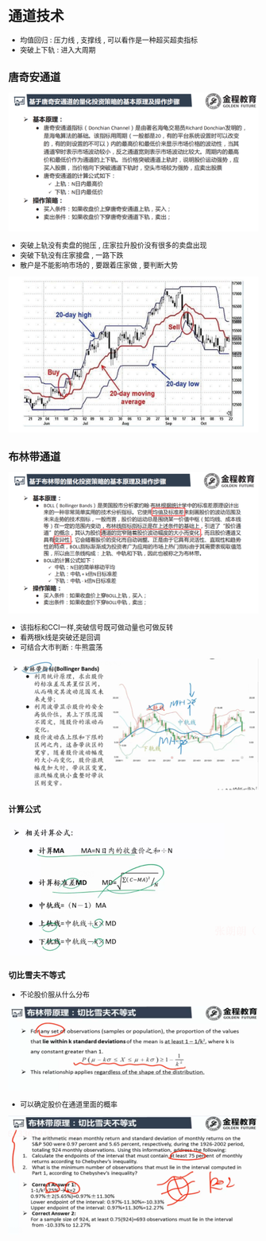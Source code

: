 # 通道技术

- 均值回归 : 压力线 , 支撑线 , 可以看作是一种超买超卖指标
- 突破上下轨 : 进入大周期



## 唐奇安通道

![image-20200314100201083](通道技术.assets/image-20200314100201083.png)

- 突破上轨没有卖盘的抛压 , 庄家拉升股价没有很多的卖盘出现
- 突破下轨没有庄家接盘 , 一路下跌
- 散户是不能影响市场的 , 要跟着庄家做 , 要判断大势

<img src="通道技术.assets/image-20200314100512512.png" alt="image-20200314100512512" style="zoom: 80%;" />

## 布林带通道

<img src="通道技术.assets/image-20200314102612754.png" alt="image-20200314102612754"  />



- 该指标和CCI一样,突破信号既可做动量也可做反转
- 看两根k线是突破还是回调
- 可结合大市判断 : 牛熊震荡

<img src="Untitled.assets/image-20200304225039277.png" alt="image-20200304225039277" style="zoom:67%;" />

### 计算公式

<img src="Untitled.assets/image-20200304225233459.png" alt="image-20200304225233459" style="zoom:67%;" />

### 切比雪夫不等式

- 不论股价服从什么分布

![image-20200314103117976](通道技术.assets/image-20200314103117976.png)

- 可以确定股价在通道里面的概率

![image-20200314103312935](通道技术.assets/image-20200314103312935.png)

